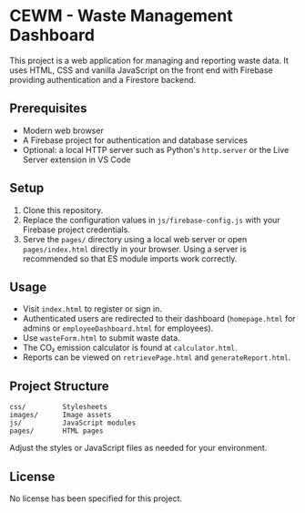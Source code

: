 # CEWM - Waste Management Dashboard

This project is a web application for managing and reporting waste data. It uses HTML, CSS and vanilla JavaScript on the front end with Firebase providing authentication and a Firestore backend.

## Prerequisites
- Modern web browser
- A Firebase project for authentication and database services
- Optional: a local HTTP server such as Python's `http.server` or the Live Server extension in VS Code

## Setup
1. Clone this repository.
2. Replace the configuration values in `js/firebase-config.js` with your Firebase project credentials.
3. Serve the `pages/` directory using a local web server or open `pages/index.html` directly in your browser. Using a server is recommended so that ES module imports work correctly.

## Usage
- Visit `index.html` to register or sign in.
- Authenticated users are redirected to their dashboard (`homepage.html` for admins or `employeeDashboard.html` for employees).
- Use `wasteForm.html` to submit waste data.
- The CO₂ emission calculator is found at `calculator.html`.
- Reports can be viewed on `retrievePage.html` and `generateReport.html`.

## Project Structure
```
css/         Stylesheets
images/      Image assets
js/          JavaScript modules
pages/       HTML pages
```

Adjust the styles or JavaScript files as needed for your environment.

## License
No license has been specified for this project.
